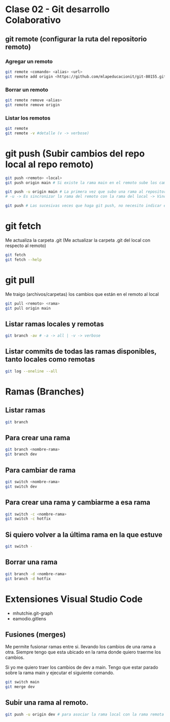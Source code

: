 # Clase 02 - Git desarrollo Colaborativo

## git remote (configurar la ruta del repositorio remoto)

### Agregar un remoto

```sh
git remote <comando> <alias> <url>
git remote add origin <https://github.com/mlapeducacionit/git-80155.git>
```

### Borrar un remoto

```sh
git remote remove <alias>
git remote remove origin
```

### Listar los remotos

```sh
git remote 
git remote -v #detalle (v -> verbose)
```

# git push (Subir cambios del repo local al repo remoto)

```sh
git push <remoto> <local>
git push origin main # Si existe la rama main en el remoto sube los cambios y si no existe crea la rama main en el remoto y sube los cambios

git push -u origin main # La primera vez que subo una rama al repositorio remoto
# -u -> Es sincronizar la rama del remoto con la rama del local -> Vincular la rama local con la rama remota.

git push # Las sucesivas veces que haga git push, no necesito indicar el remoto y la rama que quiero subir
```

# git fetch
Me actualiza la carpeta .git (Me actualizar la carpeta .git del local con respecto al remoto)

```sh
git fetch
git fetch --help
```

# git pull
Me traigo (archivos/carpetas) los cambios que están en el remoto al local

```sh
git pull <remoto> <rama>
git pull origin main
```

## Listar ramas locales y remotas

```sh
git branch -av # -a -> all | -v -> verbose
```

## Listar commits de todas las ramas disponibles, tanto locales como remotas

```sh
git log --oneline --all
```

# Ramas (Branches)

## Listar ramas

```sh
git branch
```

## Para crear una rama

```sh 
git branch <nombre-rama>
git branch dev
```

## Para cambiar de rama

```sh
git switch <nombre-rama>
git switch dev
```

## Para crear una rama y cambiarme a esa rama

```sh
git switch -c <nombre-rama>
git switch -c hotfix
```

## Si quiero volver a la última rama en la que estuve

```sh
git switch -
```

## Borrar una rama

```sh
git branch -d <nombre-rama>
git branch -d hotfix
```

# Extensiones Visual Studio Code

* mhutchie.git-graph
* eamodio.gitlens

## Fusiones (merges)
Me permite fusionar ramas entre si. llevando los cambios de una rama a otra. Siempre tengo que esta ubicado en la rama donde quiero traerme los cambios. 

Si yo me quiero traer los cambios de dev a main. Tengo que estar parado sobre la rama main y ejecutar el siguiente comando.

```sh
git switch main
git merge dev
```

## Subir una rama al remoto.

```sh
git push -u origin dev # para asociar la rama local con la rama remota que se va a crear en el github
```

